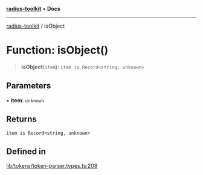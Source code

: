 [**radius-toolkit**](../README.md) • **Docs**

***

[radius-toolkit](../globals.md) / isObject

# Function: isObject()

> **isObject**(`item`): `item is Record<string, unknown>`

## Parameters

• **item**: `unknown`

## Returns

`item is Record<string, unknown>`

## Defined in

[lib/tokens/token-parser.types.ts:208](https://github.com/rangle/radius-token-tango/blob/0fa25351e79af51a833bcebadbd83e27a9791a4f/packages/radius-toolkit/src/lib/tokens/token-parser.types.ts#L208)
